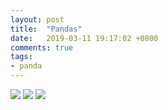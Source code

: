 ```yaml
---
layout: post
title:  "Pandas"
date:   2019-03-11 19:17:02 +0800
comments: true
tags:
- panda
---
```

![](https://institute.sandiegozoo.org/sites/default/files/heros-giant-panda.jpg)
![](https://institute.sandiegozoo.org/sites/default/files/heros-giant-panda.jpg)
![](https://institute.sandiegozoo.org/sites/default/files/heros-giant-panda.jpg)
